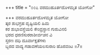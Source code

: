 +++
title = "೦೦೭ ವರಮುಹೂರ್ತದೊಳಮೃತ ಯೋಗೋ"

+++
ವರಮುಹೂರ್ತದೊಳಮೃತ ಯೋಗೋ                      
ತ್ಕರ ಶುಭಗ್ರಹ ದೃಷ್ಟಿಯಲಿ ಹಿಮ   
ಕರ ಶುಭಾವಸ್ಥೆಯಲಿ ಕೇಂದ್ರಸ್ಥಾನ ಗುರುವಿನಲಿ   
ಭರದ ಧರಣಿಸುರರಾಶೀರ್ವಚನ ವಿ  
ಸ್ತರಣ ದಧಿ ದೂರ್ವಾಕ್ಷತೆಗಳು  
ಬ್ಬರದ ವಾದ್ಯ ಗಡಾವಣೆಯಲಸುರಾರಿ ಹೊರವಂಟ    ॥7॥